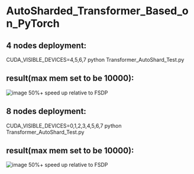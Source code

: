 # AutoSharded_Transformer_Based_on_PyTorch
## 4 nodes deployment:
CUDA_VISIBLE_DEVICES=4,5,6,7 python Transformer_AutoShard_Test.py
## result(max mem set to be 10000):
![image](https://user-images.githubusercontent.com/85312798/144601846-0486f9ce-1569-47e7-892c-b6a3411cc941.png)
50%+ speed up relative to FSDP

## 8 nodes deployment:
CUDA_VISIBLE_DEVICES=0,1,2,3,4,5,6,7 python Transformer_AutoShard_Test.py
## result(max mem set to be 10000):
![image](https://user-images.githubusercontent.com/85312798/144602012-da46f4d7-5c6b-408e-8576-30e776f279b1.png)
50%+ speed up relative to FSDP
